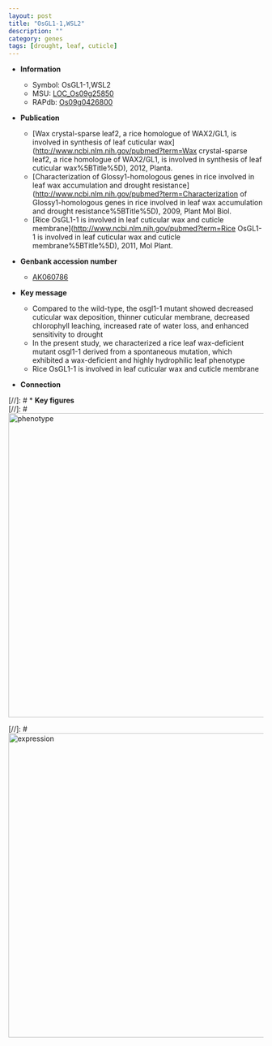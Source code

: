 ```yaml
---
layout: post
title: "OsGL1-1,WSL2"
description: ""
category: genes
tags: [drought, leaf, cuticle]
---
```


* **Information**  
    + Symbol: OsGL1-1,WSL2  
    + MSU: [LOC_Os09g25850](http://rice.plantbiology.msu.edu/cgi-bin/ORF_infopage.cgi?orf=LOC_Os09g25850)  
    + RAPdb: [Os09g0426800](http://rapdb.dna.affrc.go.jp/viewer/gbrowse_details/irgsp1?name=Os09g0426800)  

* **Publication**  
    + [Wax crystal-sparse leaf2, a rice homologue of WAX2/GL1, is involved in synthesis of leaf cuticular wax](http://www.ncbi.nlm.nih.gov/pubmed?term=Wax crystal-sparse leaf2, a rice homologue of WAX2/GL1, is involved in synthesis of leaf cuticular wax%5BTitle%5D), 2012, Planta.
    + [Characterization of Glossy1-homologous genes in rice involved in leaf wax accumulation and drought resistance](http://www.ncbi.nlm.nih.gov/pubmed?term=Characterization of Glossy1-homologous genes in rice involved in leaf wax accumulation and drought resistance%5BTitle%5D), 2009, Plant Mol Biol.
    + [Rice OsGL1-1 is involved in leaf cuticular wax and cuticle membrane](http://www.ncbi.nlm.nih.gov/pubmed?term=Rice OsGL1-1 is involved in leaf cuticular wax and cuticle membrane%5BTitle%5D), 2011, Mol Plant.

* **Genbank accession number**  
    + [AK060786](http://www.ncbi.nlm.nih.gov/nuccore/AK060786)

* **Key message**  
    + Compared to the wild-type, the osgl1-1 mutant showed decreased cuticular wax deposition, thinner cuticular membrane, decreased chlorophyll leaching, increased rate of water loss, and enhanced sensitivity to drought
    + In the present study, we characterized a rice leaf wax-deficient mutant osgl1-1 derived from a spontaneous mutation, which exhibited a wax-deficient and highly hydrophilic leaf phenotype
    + Rice OsGL1-1 is involved in leaf cuticular wax and cuticle membrane

* **Connection**  

[//]: # * **Key figures**  
[//]: # <img src="http://funRiceGenes.github.io/images/WSL2.pheno.png" alt="phenotype"  style="width: 600px;"/>

[//]: # <img src="http://funRiceGenes.github.io/images/WSL2.exp.png" alt="expression"  style="width: 600px;"/>


